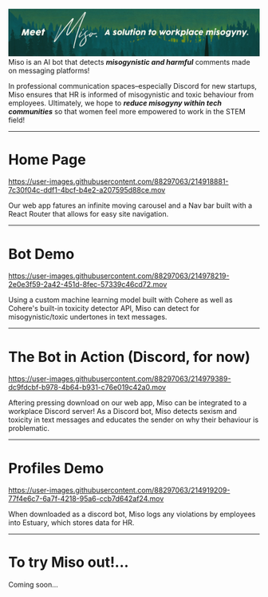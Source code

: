 ![image](/demos/header.png)
Miso is an AI bot that detects ***misogynistic and harmful*** comments made on messaging platforms!

In professional communication spaces–especially Discord for new startups, Miso ensures that HR is informed of misogynistic and toxic behaviour from employees.
Ultimately, we hope to ***reduce misogyny within tech communities*** so that women feel more empowered to work in the STEM field!

---
# Home Page

https://user-images.githubusercontent.com/88297063/214918881-7c30f04c-ddf1-4bcf-b4e2-a207595d88ce.mov

Our web app fatures an infinite moving carousel and a Nav bar built with a React Router that allows for easy site navigation.

---
# Bot Demo

https://user-images.githubusercontent.com/88297063/214978219-2e0e3f59-2a42-451d-8fec-57339c46cd72.mov

Using a custom machine learning model built with Cohere as well as Cohere's built-in toxicity detector API, Miso can detect for misogynistic/toxic undertones in text messages.

---
# The Bot in Action (Discord, for now)

https://user-images.githubusercontent.com/88297063/214979389-dc9fdcbf-b978-4b64-b931-c76e019c42a0.mov

Aftering pressing download on our web app, Miso can be integrated to a workplace Discord server! As a Discord bot, Miso detects sexism and toxicity in text messages and educates the sender on why their behaviour is problematic. 

---
# Profiles Demo

https://user-images.githubusercontent.com/88297063/214919209-77f4e6c7-6a7f-4218-95a6-ccb7d642af24.mov

When downloaded as a discord bot, Miso logs any violations by employees into Estuary, which stores data for HR.

---
# To try Miso out!...
Coming soon...

